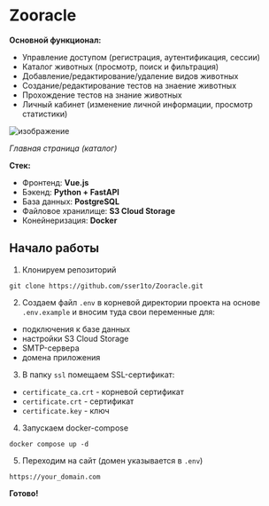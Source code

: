 # Zooracle
**Основной функционал:**
- Управление доступом (регистрация, аутентификация, сессии)
- Каталог животных (просмотр, поиск и фильтрация)
- Добавление/редактирование/удаление видов животных
- Создание/редактирование тестов на знаение животных
- Прохождение тестов на знание животных
- Личный кабинет (изменение личной информации, просмотр статистики)

<img src="https://github.com/user-attachments/assets/22bae035-a557-4b6a-89cc-77b1ad90278b" alt="изображение">
<p><em>Главная страница (каталог)</em></p>

**Стек:**
- Фронтенд: **Vue.js**
- Бэкенд: **Python + FastAPI**
- База данных: **PostgreSQL**
- Файловое хранилище: **S3 Cloud Storage**
- Конейнеризация: **Docker**

## Начало работы
1. Клонируем репозиторий
```
git clone https://github.com/sser1to/Zooracle.git
```
2. Создаем файл `.env` в корневой директории проекта на основе `.env.example` и вносим туда свои переменные для:
- подключения к базе данных
- настройки S3 Cloud Storage
- SMTP-сервера
- домена приложения 
3. В папку `ssl` помещаем SSL-сертификат:
- `certificate_ca.crt` - корневой сертификат
- `certificate.crt` - сертификат
- `certificate.key` - ключ
4. Запускаем docker-compose
```
docker compose up -d
```
5. Переходим на сайт (домен указывается в `.env`)
```
https://your_domain.com
```
**Готово!**
